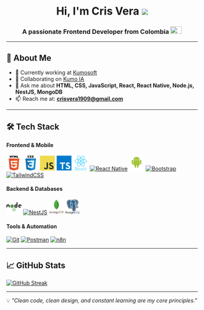 <h1 align="center">Hi, I'm Cris Vera <img src="https://media.giphy.com/media/hvRJCLFzcasrR4ia7z/giphy.gif" width="35"></h1>
<div align="center">
  <h3>A passionate Frontend Developer from Colombia <img src="https://upload.wikimedia.org/wikipedia/commons/2/21/Flag_of_Colombia.svg" width="30" height="20"/></h3>
</div>

---

## 🚀 About Me

- 🔭 Currently working at [Kumosoft](https://kumosoft.co/)
- 👯 Collaborating on [Kumo IA](https://kumoia.com/en)
- 💬 Ask me about **HTML, CSS, JavaScript, React, React Native, Node.js, NestJS, MongoDB**
- 📫 Reach me at: **crisvera1909@gmail.com**

---

## 🛠️ Tech Stack

<h4>Frontend & Mobile</h4>
<p align="left">
  <a href="https://www.w3.org/html/" target="_blank"><img src="https://raw.githubusercontent.com/devicons/devicon/master/icons/html5/html5-original-wordmark.svg" width="40" height="40" alt="HTML5"/></a>
  <a href="https://www.w3schools.com/css/" target="_blank"><img src="https://raw.githubusercontent.com/devicons/devicon/master/icons/css3/css3-original-wordmark.svg" width="40" height="40" alt="CSS3"/></a>
  <a href="https://developer.mozilla.org/en-US/docs/Web/JavaScript" target="_blank"><img src="https://raw.githubusercontent.com/devicons/devicon/master/icons/javascript/javascript-original.svg" width="40" height="40" alt="JavaScript"/></a>
  <a href="https://www.typescriptlang.org/" target="_blank"><img src="https://raw.githubusercontent.com/devicons/devicon/master/icons/typescript/typescript-original.svg" width="40" height="40" alt="TypeScript"/></a>
  <a href="https://reactjs.org/" target="_blank"><img src="https://raw.githubusercontent.com/devicons/devicon/master/icons/react/react-original-wordmark.svg" width="40" height="40" alt="React"/></a>
  <a href="https://reactnative.dev/" target="_blank"><img src="https://reactnative.dev/img/header_logo.svg" width="40" height="40" alt="React Native"/></a>
  <a href="https://developer.android.com" target="_blank"><img src="https://raw.githubusercontent.com/devicons/devicon/master/icons/android/android-original-wordmark.svg" width="40" height="40" alt="Android"/></a>
  <a href="https://getbootstrap.com" target="_blank"><img src="  https://raw.githubusercontent.com/marwin1991/profile-technology-icons/refs/heads/main/icons/bootstrap.png" width="40" height="40" alt="Bootstrap"/></a>
  <a href="https://tailwindcss.com/" target="_blank"><img src="https://www.vectorlogo.zone/logos/tailwindcss/tailwindcss-icon.svg" width="40" height="40" alt="TailwindCSS"/></a>
</p>

<h4>Backend & Databases</h4>
<p align="left">
  <a href="https://nodejs.org" target="_blank"><img src="https://raw.githubusercontent.com/devicons/devicon/master/icons/nodejs/nodejs-original-wordmark.svg" width="40" height="40" alt="Node.js"/></a>
  <a href="https://nestjs.com/" target="_blank"><img src="https://nestjs.com/img/logo-small.svg" width="40" height="40" alt="NestJS"/></a>
  <a href="https://www.mongodb.com/" target="_blank"><img src="https://raw.githubusercontent.com/devicons/devicon/master/icons/mongodb/mongodb-original-wordmark.svg" width="40" height="40" alt="MongoDB"/></a>
  <a href="https://www.postgresql.org/" target="_blank"><img src="https://raw.githubusercontent.com/devicons/devicon/master/icons/postgresql/postgresql-original-wordmark.svg" width="40" height="40" alt="PostgreSQL"/></a>
</p>

<h4>Tools & Automation</h4>
<p align="left">
  <a href="https://git-scm.com/" target="_blank"><img src="https://www.vectorlogo.zone/logos/git-scm/git-scm-icon.svg" width="40" height="40" alt="Git"/></a>
  <a href="https://postman.com" target="_blank"><img src="https://www.vectorlogo.zone/logos/getpostman/getpostman-icon.svg" width="40" height="40" alt="Postman"/></a>
  <a href="https://n8n.io" target="_blank"><img src="https://cdn.simpleicons.org/n8n/EA4B54" width="40" height="40" alt="n8n"/></a>
</p>

---

## 📈 GitHub Stats

[![GitHub Streak](https://streak-stats.demolab.com?user=Cris1909&theme=shadow-purple&border_radius=20&exclude_days=Sun)](https://git.io/streak-stats)

---

💡 _"Clean code, clean design, and constant learning are my core principles."_
